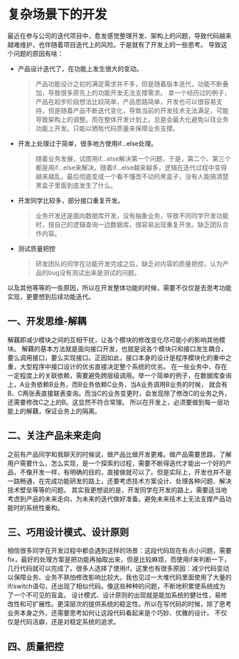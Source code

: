 # 复杂场景下的开发

最近在参与公司的迭代项目中，愈发感觉整理开发、架构上的问题，导致代码越来越难维护，也伴随着项目迭代上的风险。于是就有了开发上的一些思考。
导致这个问题的原因有啥：

* 产品设计迭代了，在功能上发生很大的变动。

  > 产品功能设计之初的满足需求并不多，但是随着版本迭代，功能不断叠加，导致很多原先上的功能开发无法支撑需求。
  > 拿一个经历过的例子，产品在起步阶段想法比较简单，产品思路简单，开发也可以很容易支持，但是随着产品不断迭代变化，导致当前的开发技术无法满足，可能导致架构上的调整。而在整体开发计划上，总是会最大化避免以往业务功能上开发。只能以牺牲代码质量来保障业务支撑。

* 开发上处理过于简单，很多地方使用if...else处理。

  > 随着业务发展，试图用if...else解决第一个问题，于是，第二个、第三个都是用if...else来解决。随着if...else越来越多，逻辑在迭代过程中变得越来越乱，最后彻底变成一个看不懂改不动的黑盒子，没有人能搞清楚黑盒子里面到底发生了什么。

* 开发同学比较多，部分接口重复开发。

  > 业务开发还是面向数据库开发，没有抽象业务，导致不同同学开发功能时，按自己的逻辑查询一边数据库，很容易出现重复开发。缺乏团队合作内容。
  
* 测试质量把控

  > 研发团队的同学在功能开发完成之后，缺乏对内容的质量把控，认为产品的bug没有测试出来是测试的问题。

以及其他等等的一些原因，所以在开发整体功能的时候，需要不仅仅是去思考功能实现，更要想到后续功能迭代。

## 一、开发思维-解耦

解藕即减少模块之间的互相干扰，让各个模块的修改变化尽可能小的影响其他模块。
解藕的基本方法就是面向接口开发，也就是说各个模块只和接口发生耦合，要么调用接口，要么实现接口。正因如此，接口本身的设计是程序模块化的重中之重，大型程序中接口设计的优劣直接决定整个系统的优劣。
在一些业务中，存在一定程度上的关联依赖，需要避免跨层级调用。举一个简单的例子，在数据库查询上，A业务依赖B业务，而B业务依赖C业务，当A业务调用B业务的时候， 就会有B、C两张表直接联表查询。而当C的业务变更时，会发现除了修改C的业务之外，还需要修改C之上的B。这显然不符合常理。
所以在开发上，必须要做到每一层功能上的解藕，保证业务上的隔离。

## 二、关注产品未来走向

之前有产品同学和我聊天的时候说，做产品比做开发更难。做产品需要思路，了解用户需要什么，怎么实现，是一个探索的过程，需要不断得迭代才能出一个好的产品，不像开发一样，有明确的目的，直接做就可以了。但是实际上，开发也并不是一路畅通，在完成功能研发的路上，还要考虑技术方案设计、处理各种问题、解决技术壁垒等等的问题。
其实我更想说的是，开发同学在开发的路上，需要适当地考虑到产品的未来走向，为未来的迭代做好准备。避免未来技术上无法支撑产品功能时的系统性重构。

## 三、巧用设计模式、设计原则

相信很多同学在开发过程中都会遇到这样的场景：这段代码现在有点小问题，需要fix，最好的处理方案是把功能再抽取出来，但是比较麻烦，而使用if来判断一下，几行代码就可以完成了。很多人选择了使用if，这里也有很多原因：减少代码变动以保障业务、业务不熟怕修改影响比较大。我也见过一大堆代码里面使用了大量的if/switch语句，还出现了相似代码。像这些种种的问题，不断地积累使系统成为了一个不可见的盲盒。
设计模式、设计原则的出现就是能加系统的健壮性，易修改性和可扩展性。更深层次的提供系统的稳定性。所以在写代码的时候，除了思考业务本身之外，还需要思考如何让这段代码看起来是个巧妙、优雅的设计。
不仅仅是代码洁癖，还是对稳定系统的追求。

## 四、质量把控